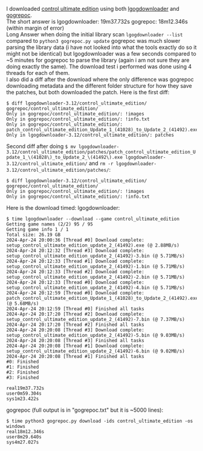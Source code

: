 I downloaded [control ultimate edition](https://www.gog.com/game/control_ultimate_edition) using both [lgogdownloader](https://github.com/Sude-/lgogdownloader/tree/master) and [gogrepoc](https://github.com/Kalanyr/gogrepoc).  
The short answer is lgogdownloader: 19m37.732s gogrepoc: 18m12.346s (within margin of error)  
Long Answer when doing the initial library scan `lgogdownloader --list` compared to `python3 gogrepoc.py update`  gogrepoc was much slower parsing the library data (i have not looked into what the tools exactly do so it might not be identical)
but lgogdownloader was a few seconds compared to ~5 minutes for gogrepoc to parse the library (again i am not sure they are doing exactly the same). The download test i performed was done using 4 threads for each of them.  
I also did a diff after the download where the only difference was gogrepoc downloading metadata and the different folder structure for how they save the patches, but both downloaded the patch. Here is the first diff:
 ```
$ diff lgogdownloader-3.12/control_ultimate_edition/ gogrepoc/control_ultimate_edition/
Only in gogrepoc/control_ultimate_edition/: !images
Only in gogrepoc/control_ultimate_edition/: !info.txt
Only in gogrepoc/control_ultimate_edition/: patch_control_ultimate_edition_Update_1_(41028)_to_Update_2_(41492).exe
Only in lgogdownloader-3.12/control_ultimate_edition/: patches
```
Second diff after doing 
`$ mv lgogdownloader-3.12/control_ultimate_edition/patches/patch_control_ultimate_edition_Update_1_\(41028\)_to_Update_2_\(41492\).exe lgogdownloader-3.12/control_ultimate_edition/`
and `rm -r lgogdownloader-3.12/control_ultimate_edition/patches/`: 
```
$ diff lgogdownloader-3.12/control_ultimate_edition/ gogrepoc/control_ultimate_edition/
Only in gogrepoc/control_ultimate_edition/: !images
Only in gogrepoc/control_ultimate_edition/: !info.txt
```

Here is the download timed:
lgogdownloader:
```
$ time lgogdownloader --download --game control_ultimate_edition
Getting game names (2/2) 95 / 95
Getting game info 1 / 1
Total size: 26.19 GB
2024-Apr-24 20:00:36 [Thread #0] Download complete: setup_control_ultimate_edition_update_2_(41492).exe (@ 2.88MB/s)
2024-Apr-24 20:12:32 [Thread #3] Download complete: setup_control_ultimate_edition_update_2_(41492)-3.bin (@ 5.71MB/s)
2024-Apr-24 20:12:33 [Thread #1] Download complete: setup_control_ultimate_edition_update_2_(41492)-1.bin (@ 5.71MB/s)
2024-Apr-24 20:12:33 [Thread #2] Download complete: setup_control_ultimate_edition_update_2_(41492)-2.bin (@ 5.71MB/s)
2024-Apr-24 20:12:33 [Thread #0] Download complete: setup_control_ultimate_edition_update_2_(41492)-4.bin (@ 5.71MB/s)
2024-Apr-24 20:12:59 [Thread #0] Download complete: patch_control_ultimate_edition_Update_1_(41028)_to_Update_2_(41492).exe (@ 5.68MB/s)
2024-Apr-24 20:12:59 [Thread #0] Finished all tasks
2024-Apr-24 20:17:20 [Thread #2] Download complete: setup_control_ultimate_edition_update_2_(41492)-7.bin (@ 7.37MB/s)
2024-Apr-24 20:17:20 [Thread #2] Finished all tasks
2024-Apr-24 20:20:08 [Thread #3] Download complete: setup_control_ultimate_edition_update_2_(41492)-5.bin (@ 9.03MB/s)
2024-Apr-24 20:20:08 [Thread #3] Finished all tasks
2024-Apr-24 20:20:08 [Thread #1] Download complete: setup_control_ultimate_edition_update_2_(41492)-6.bin (@ 9.02MB/s)
2024-Apr-24 20:20:08 [Thread #1] Finished all tasks
#0: Finished
#1: Finished
#2: Finished
#3: Finished

real19m37.732s
user0m59.304s
sys1m23.422s
```

gogrepoc (full output is in "gogrepoc.txt" but it is ~5000 lines):
```
$ time python3 gogrepoc.py download -ids control_ultimate_edition -os windows
real18m12.346s
user8m29.640s
sys4m27.027s
```
